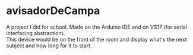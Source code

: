 # avisadorDeCampa
A project I did for school.
Made on the Arduino IDE and on VS17 (for serial interfacing abstraction).   
This device would be on the front of the room and display what's the next subject and how long for it to start.
